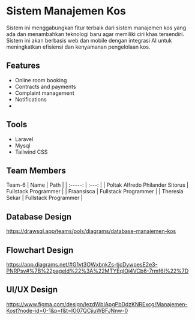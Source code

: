 # Sistem Manajemen Kos
Sistem ini menggabungkan fitur terbaik dari sistem manajemen kos yang ada dan menambahkan teknologi baru agar memiliki ciri khas tersendiri. Sistem ini akan berbasis web dan mobile dengan integrasi AI untuk meningkatkan efisiensi dan kenyamanan pengelolaan kos.

## Features
- Online room booking
- Contracts and payments
- Complaint management
- Notifications
- 
## Tools
- Laravel
- Mysql
- Tailwind CSS

## Team Members
Team-6
| Name | Path |
| :-----: | :---: |
| Poltak Alfredo Philander Sitorus | Fullstack Programmer |
| Fraansisca | Fullstack Programmer |
| Theresia Sekar | Fullstack Programmer |

## Database Design
https://drawsql.app/teams/pols/diagrams/database-manajemen-kos

## Flowchart Design
https://app.diagrams.net/#G1vt3OWxbnkZs-tjcDywpesE2e3-PNRPsv#%7B%22pageId%22%3A%22MTYEqIOj4VCb6-7rmf6I%22%7D

## UI/UX Design
https://www.figma.com/design/lezdWbIApgPbDdzKNRExcg/Manajemen-Kost?node-id=0-1&p=f&t=IO07QCjiuWBFJNnw-0





